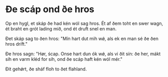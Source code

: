 # Ðe scáp ond ðe hros

Op en hygl, et skáp ðe had kén wól sag hros. Ét af ðem toht en swer wagn, ét braht en grót lading mið, ond ét druft snel en man.

Ðet skáp sag to ðen hros: "Mín hart dut mih wǿ, als ek en man sé ðe ðen hros dríft."

Ðe hros sagn: "Hør, ścap. Onse hart dun ók wǿ, als vi ðit sín: ðe her, mákt sih en varm kléd for sih, ond ðe scáp haft kén wól mér."

Ðit gehǿrt, ðe sháf floh to ðet flahland.
